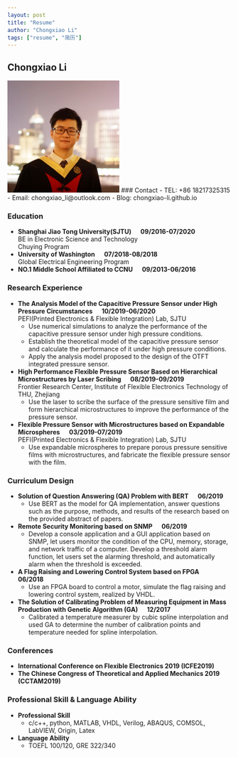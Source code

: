 ```yaml
---
layout: post  
title: "Resume"  
author: "Chongxiao Li"
tags: ["resume", "简历"]
---
```

## Chongxiao Li
<img src="/images/avatar.png" width ="50%">  
### Contact
- TEL: +86 18217325315  
- Email: chongxiao_li@outlook.com  
- Blog: chongxiao-li.github.io  

### Education
- **Shanghai Jiao Tong University(SJTU) &emsp; 09/2016-07/2020**  
BE in Electronic Science and Technology  
Chuying Program
- **University of Washington &emsp; 07/2018-08/2018**  
Global Electrical Engineering Program
- **NO.1 Middle School Affiliated to CCNU &emsp; 09/2013-06/2016**

### Research Experience
- **The Analysis Model of the Capacitive Pressure Sensor under High Pressure Circumstances &emsp; 10/2019-06/2020**  
PEFI(Printed Electronics & Flexible Integration) Lab, SJTU
    - Use numerical simulations to analyze the performance of the capacitive pressure sensor under high pressure conditions.
    - Establish the theoretical model of the capacitive pressure sensor and calculate the performance of it under high pressure conditions.
    - Apply the analysis model proposed to the design of the OTFT integrated pressure sensor.
- **High Performance Flexible Pressure Sensor Based on Hierarchical Microstructures by Laser Scribing &emsp; 08/2019-09/2019**  
Frontier Research Center, Institute of Flexible Electronics Technology of THU, Zhejiang
    - Use the laser to scribe the surface of the pressure sensitive film and form hierarchical microstructures to improve the performance of the pressure sensor.
- **Flexible Pressure Sensor with Microstructures based on Expandable Microspheres &emsp; 03/2019-07/2019**  
PEFI(Printed Electronics & Flexible Integration) Lab, SJTU  
    - Use expandable microspheres to prepare porous pressure sensitive films with microstructures, and fabricate the flexible pressure sensor with the film.

### Curriculum Design
- **Solution of Question Answering (QA) Problem with BERT &emsp; 06/2019**
    - Use BERT as the model for QA implementation, answer questions such as the purpose, methods, and results of the research based on the provided abstract of papers.
- **Remote Security Monitoring based on SNMP &emsp; 06/2019**
    - Develop a console application and a GUI application based on SNMP, let users monitor the condition of the CPU, memory, storage, and network traffic of a computer. Develop a threshold alarm function, let users set the alarming threshold, and automatically alarm when the threshold is exceeded.
- **A Flag Raising and Lowering Control System based on FPGA &emsp; 06/2018**
    - Use an FPGA board to control a motor, simulate the flag raising and lowering control system, realized by VHDL.
- **The Solution of Calibrating Problem of Measuring Equipment in Mass Production with Genetic Algorithm (GA) &emsp; 12/2017**
    - Calibrated a temperature measurer by cubic spline interpolation and used GA to determine the number of calibration points and temperature needed for spline interpolation.

### Conferences
- **International Conference on Flexible Electronics 2019 (ICFE2019)**
- **The Chinese Congress of Theoretical and Applied Mechanics 2019 (CCTAM2019)**

### Professional Skill & Language Ability
- **Professional Skill**
    - c/c++, python, MATLAB, VHDL, Verilog, ABAQUS, COMSOL, LabVIEW, Origin, Latex
- **Language Ability**
    - TOEFL 100/120, GRE 322/340
